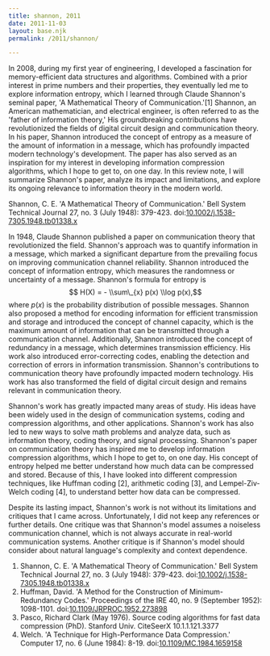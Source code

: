 ```yaml
---
title: shannon, 2011
date: 2011-11-03
layout: base.njk
permalink: /2011/shannon/

--- 
```

 
In 2008, during my first year of engineering, I developed a fascination for memory-efficient data structures and algorithms. Combined with a prior interest in prime numbers and their properties, they eventually led me to explore information entropy, which I learned through Claude Shannon's seminal paper, 'A Mathematical Theory of Communication.'[1] Shannon, an American mathematician, and electrical engineer, is often referred to as the 'father of information theory,' His groundbreaking contributions have revolutionized the fields of digital circuit design and communication theory. In his paper, Shannon introduced the concept of entropy as a measure of the amount of information in a message, which has profoundly impacted modern technology's development. The paper has also served as an inspiration for my interest in developing information compression algorithms, which I hope to get to, on one day. In this review note, I will summarize Shannon's paper, analyze its impact and limitations, and explore its ongoing relevance to information theory in the modern world.

Shannon, C. E. 'A Mathematical Theory of Communication.' Bell System Technical Journal 27, no. 3 (July 1948): 379-423. doi:[10.1002/j.1538-7305.1948.tb01338.x](https://doi.org/10.1002/j.1538-7305.1948.tb01338.x)
 
In 1948, Claude Shannon published a paper on communication theory that revolutionized the field. Shannon's approach was to quantify information in a message, which marked a significant departure from the prevailing focus on improving communication channel reliability. Shannon introduced the concept of information entropy, which measures the randomness or uncertainty of a message. Shannon's formula for entropy is $$ H(X) = - \\sum\_{x} p(x) \\log p(x),$$ where $p(x)$ is the probability distribution of possible messages. Shannon also proposed a method for encoding information for efficient transmission and storage and introduced the concept of channel capacity, which is the maximum amount of information that can be transmitted through a communication channel. Additionally, Shannon introduced the concept of redundancy in a message, which determines transmission efficiency. His work also introduced error-correcting codes, enabling the detection and correction of errors in information transmission. Shannon's contributions to communication theory have profoundly impacted modern technology. His work has also transformed the field of digital circuit design and remains relevant in communication theory.

<div class="page-break"></div>

Shannon's work has greatly impacted many areas of study. His ideas have been widely used in the design of communication systems, coding and compression algorithms, and other applications. Shannon's work has also led to new ways to solve math problems and analyze data, such as information theory, coding theory, and signal processing. Shannon's paper on communication theory has inspired me to develop information compression algorithms, which I hope to get to, on one day. His concept of entropy helped me better understand how much data can be compressed and stored. Because of this, I have looked into different compression techniques, like Huffman coding [2], arithmetic coding [3], and Lempel-Ziv-Welch coding [4], to understand better how data can be compressed.

Despite its lasting impact, Shannon's work is not without its limitations and critiques that I came across. Unfortunately, I did not keep any references or further details. One critique was that Shannon's model assumes a noiseless communication channel, which is not always accurate in real-world communication systems. Another critique is if Shannon's model should consider about natural language's complexity and context dependence.

1. Shannon, C. E. 'A Mathematical Theory of Communication.' Bell System Technical Journal 27, no. 3 (July 1948): 379-423. doi:[10.1002/j.1538-7305.1948.tb01338.x](https://doi.org/10.1002/j.1538-7305.1948.tb01338.x)
2. Huffman, David. 'A Method for the Construction of Minimum-Redundancy Codes.' Proceedings of the IRE 40, no. 9 (September 1952): 1098-1101. doi:[10.1109/JRPROC.1952.273898](https://doi.org/10.1109/JRPROC.1952.273898)
3. Pasco, Richard Clark (May 1976). Source coding algorithms for fast data compression (PhD). Stanford Univ. CiteSeerX 10.1.1.121.3377
4. Welch. 'A Technique for High-Performance Data Compression.' Computer 17, no. 6 (June 1984): 8-19. doi:[10.1109/MC.1984.1659158](https://doi.org/10.1109/MC.1984.1659158)